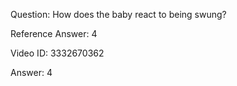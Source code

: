 Question: How does the baby react to being swung?

Reference Answer: 4

Video ID: 3332670362

Answer: 4

